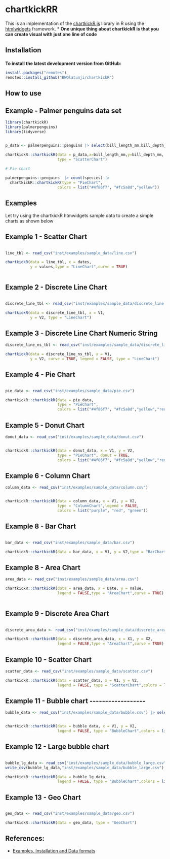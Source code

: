 # chartkickRR
This is an implementation of the  [chartkickR.js](https://chartkickR.com/) library in R using the [htmlwidgets](https://github.com/ramnathv/htmlwidgets) framework.
*
**One unique thing about chartkickR is that you can create visual with just one line of code**

<h2 id="install">

Installation

</h2>


**To install the latest development version from GitHub:**

``` r
install.packages("remotes")
remotes::install_github("BWOlatunji/chartkickR")
```

<h2 id="usage">

How to use

</h2>

## Example - Palmer penguins data set


``` r
library(chartkickR)
library(palmerpenguins)
library(tidyverse)


p_data <- palmerpenguins::penguins |> select(bill_length_mm,bill_depth_mm)

chartkickR::chartkickR(data = p_data,x=bill_length_mm,y=bill_depth_mm,
                       type = "ScatterChart")

# Pie chart             
                       
palmerpenguins::penguins  |> count(species) |>
  chartkickR::chartkickR(type = "PieChart",
                       colors = list("#4f86f7", "#fc5a8d","yellow"))

```

## Examples 

Let try using the chartkickR htmwidgets sample data to create a simple charts as shown below


## Example 1 - Scatter Chart
``` r

line_tbl <- read_csv("inst/examples/sample_data/line.csv")

chartkickR(data = line_tbl, x = dates,
           y = values,type = "LineChart",curve = TRUE)
           
```

## Example 2 - Discrete Line Chart 

``` r

discrete_line_tbl <- read_csv("inst/examples/sample_data/discrete_line.csv")

chartkickR(data = discrete_line_tbl, x = V1,
           y = V2, type = "LineChart")


``` 

## Example 3 - Discrete Line Chart Numeric String

``` r
discrete_line_ns_tbl <- read_csv("inst/examples/sample_data/discrete_line_numString.csv")

chartkickR(data = discrete_line_ns_tbl, x = V1,
           y = V2, curve = TRUE, legend = FALSE, type = "LineChart")

```

## Example 4 - Pie Chart

``` r

pie_data <- read_csv("inst/examples/sample_data/pie.csv")

chartkickR::chartkickR(data = pie_data,
                       type = "PieChart",
                       colors = list("#4f86f7", "#fc5a8d","yellow","red","#6f2da8"))

```


## Example 5 - Donut Chart

``` r
donut_data <- read_csv("inst/examples/sample_data/donut.csv")


chartkickR::chartkickR(data = donut_data, x = V1, y = V2,
                       type = "PieChart", donut = TRUE,
                       colors = list("#4f86f7", "#fc5a8d","yellow","red","#6f2da8"))

```


## Example 6 - Column Chart

``` r
column_data <- read_csv("inst/examples/sample_data/column.csv")


chartkickR::chartkickR(data = column_data, x = V1, y = V2,
                       type = "ColumnChart",legend = FALSE,
                       colors = list("purple", "red", "green"))

```


## Example 8 - Bar Chart

``` r

bar_data <- read_csv("inst/examples/sample_data/bar.csv")

chartkickR::chartkickR(data = bar_data, x = V1, y = V2,type = "BarChart", legend = FALSE, colors = list("green","red"))

```


## Example 8 - Area Chart

``` r
area_data <- read_csv("inst/examples/sample_data/area.csv")

chartkickR::chartkickR(data = area_data, x = Date, y = Value,
                       legend = FALSE,type = "AreaChart",curve = TRUE)
                     
```


## Example 9 - Discrete Area Chart

``` r

discrete_area_data <- read_csv("inst/examples/sample_data/discrete_area_data.csv")

chartkickR::chartkickR(data = discrete_area_data, x = X1, y = X2,
                       legend = FALSE,type = "AreaChart",curve = TRUE)
```


## Example 10 - Scatter Chart

``` r
scatter_data <- read_csv("inst/examples/sample_data/scatter.csv")

chartkickR::chartkickR(data = scatter_data, x = V1, y = V2,
                       legend = FALSE, type = "ScatterChart",colors = list("red"))

```

## Example 11 - Bubble chart ------------------

```r
bubble_data <- read_csv("inst/examples/sample_data/bubble.csv") |> select(-1)


chartkickR::chartkickR(data = bubble_data, x = V1, y = V2,
                       legend = FALSE, type = "BubbleChart",colors = list("red"))

```

## Example 12 - Large bubble chart

```r

bubble_lg_data <- read_csv("inst/examples/sample_data/bubble_large.csv")
write_csv(bubble_lg_data,"inst/examples/sample_data/bubble_large.csv")

chartkickR::chartkickR(data = bubble_lg_data,
                       legend = FALSE, type = "BubbleChart",colors = list("green"))

```

## Example 13 - Geo Chart

``` r

geo_data <- read_csv("inst/examples/sample_data/geo.csv")

chartkickR::chartkickR(data = geo_data, type = "GeoChart")


```


## References:
- [Examples, Installation and Data formats](https://github.com/ankane/chartkickR.js)
